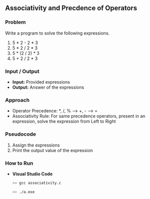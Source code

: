 ## Associativity and Precdence of Operators

### Problem
Write a program to solve the following expressions. <br>
<ol>
<li> 5 * 2 - 2 * 3 </li>
<li> 5 * 2 / 2 * 3 </li>
<li> 5 * (2 / 2) * 3 </li>
<li> 5 + 2 / 2 * 3 </li>
</ol>


### Input / Output
- **Input:** Provided expressions
- **Output:** Answer of the expressions

### Approach
- Operator Precedence: *, /, % --> +, - --> =
- Associativity Rule: For same precedence operators, present in an expression, solve the expression from Left to Right

### Pseudocode
1. Assign the expressions
2. Print the output value of the expression

### How to Run
- **Visual Studio Code** 
  ```bash
  >> gcc associativity.c
  
  >> ./a.exe
 